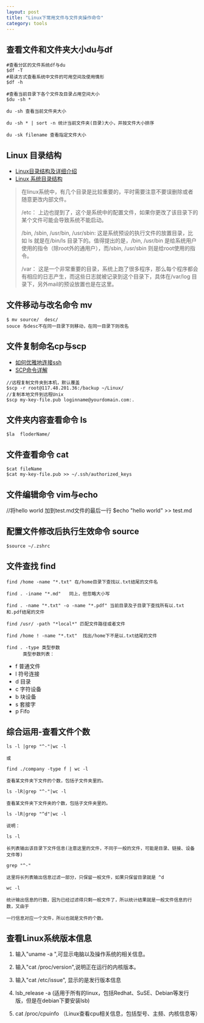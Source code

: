 ```yaml
---
layout: post
title: "Linux下常用文件与文件夹操作命令"
category: tools
---
```


## 查看文件和文件夹大小du与df

```
#查看分区的文件系统df与du
$df -T  
#易读方式查看系统中文件的可用空间及使用情形
$df -h

#查看当前目录下各个文件及目录占用空间大小
$du -sh *

du -sh 查看当前文件夹大小

du -sh * | sort -n 统计当前文件夹(目录)大小，并按文件大小排序

du -sk filename 查看指定文件大小
```

## Linux 目录结构

- [Linux目录结构及详细介绍](https://blog.csdn.net/m0_38044196/article/details/72844025)
- [Linux 系统目录结构](http://www.runoob.com/linux/linux-system-contents.html)

 > 在linux系统中，有几个目录是比较重要的，平时需要注意不要误删除或者随意更改内部文件。
 >
 >
 >  /etc： 上边也提到了，这个是系统中的配置文件，如果你更改了该目录下的某个文件可能会导致系统不能启动。
 >
 >   /bin, /sbin, /usr/bin, /usr/sbin: 这是系统预设的执行文件的放置目录，比如 ls 就是在/bin/ls 目录下的。值得提出的是，/bin, /usr/bin 是给系统用户使用的指令（除root外的通用户），而/sbin, /usr/sbin 则是给root使用的指令。 
 >
 >  /var： 这是一个非常重要的目录，系统上跑了很多程序，那么每个程序都会有相应的日志产生，而这些日志就被记录到这个目录下，具体在/var/log 目录下，另外mail的预设放置也是在这里。

## 文件移动与改名命令 mv

    $ mv source/  desc/
    souce 与desc不在同一目录下则移动，在同一目录下则改名

## 文件复制命名cp与scp    

- [如何优雅地连接ssh](https://segmentfault.com/a/1190000000585526)
- [SCP命令详解](https://www.cnblogs.com/likui360/p/6011769.html)

 ```
 //远程复制文件夹到本机，默认覆盖
 $scp -r root@117.48.201.36:/backup ~/Linux/  
 //复制本地文件到远程Unix
 $scp my-key-file.pub loginname@yourdomain.com:.
 ```

## 文件夹内容查看命令 ls

    $la  floderName/
## 文件查看命令 cat

    $cat fileName
    $cat my-key-file.pub >> ~/.ssh/authorized_keys

## 文件编辑命令 vim与echo

//将hello world 加到test.md文件的最后一行
$echo "hello world" >> test.md

## 配置文件修改后执行生效命令 source 

    $source ~/.zshrc

## 文件查找 find

    find /home -name "*.txt" 在/home目录下查找以.txt结尾的文件名
    
    find . -iname "*.md"   同上，但忽略大小写
    
    find . -name "*.txt" -o -name "*.pdf" 当前目录及子目录下查找所有以.txt和.pdf结尾的文件
    
    find /usr/ -path "*local*" 匹配文件路径或者文件
    
    find /home ! -name "*.txt"  找出/home下不是以.txt结尾的文件
    
    find . -type 类型参数
          类型参数列表：
- f 普通文件
- l 符号连接
- d 目录
- c 字符设备
- b 块设备
- s 套接字
- p Fifo

## 综合运用-查看文件个数

```
ls -l |grep "^-"|wc -l

或

find ./company -type f | wc -l

查看某文件夹下文件的个数，包括子文件夹里的。

ls -lR|grep "^-"|wc -l

查看某文件夹下文件夹的个数，包括子文件夹里的。

ls -lR|grep "^d"|wc -l

说明：

ls -l

长列表输出该目录下文件信息(注意这里的文件，不同于一般的文件，可能是目录、链接、设备文件等)

grep "^-"

这里将长列表输出信息过滤一部分，只保留一般文件，如果只保留目录就是 ^d

wc -l

统计输出信息的行数，因为已经过滤得只剩一般文件了，所以统计结果就是一般文件信息的行数，又由于

一行信息对应一个文件，所以也就是文件的个数。
```
## 查看Linux系统版本信息

1. 输入"uname -a ",可显示电脑以及操作系统的相关信息。 

2. 输入"cat /proc/version",说明正在运行的内核版本。

3. 输入"cat /etc/issue", 显示的是发行版本信息

4. lsb_release -a (适用于所有的linux，包括Redhat、SuSE、Debian等发行版，但是在debian下要安装lsb)

5. cat /proc/cpuinfo （Linux查看cpu相关信息，包括型号、主频、内核信息等）

